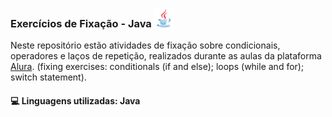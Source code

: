 ### Exercícios de Fixação - Java <img width="30" src="https://raw.githubusercontent.com/devicons/devicon/master/icons/java/java-original.svg">


Neste repositório estão atividades de fixação sobre condicionais, operadores e laços de repetição, realizados durante as aulas da plataforma [Alura](https://www.alura.com.br).  (fixing exercises: conditionals (if and else); loops (while and for); switch statement).

#### 💻 Linguagens utilizadas: Java
